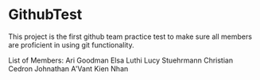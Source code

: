 # GithubTest

This project is the first github team practice test to make sure all members are proficient in using git functionality.

List of Members:
Ari Goodman
Elsa Luthi
Lucy Stuehrmann
Christian Cedron
Johnathan A'Vant
Kien Nhan